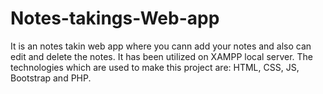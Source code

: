 # Notes-takings-Web-app
It is an notes takin web app where you cann add your notes and also can edit and delete the notes. It has been utilized on XAMPP local server. The technologies which are used to make this project are: HTML, CSS, JS, Bootstrap and PHP.
